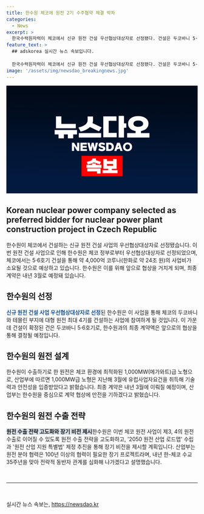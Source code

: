 ```yaml
---
title: 한수원 체코에 원전 2기 수주협약 체결 박차
categories:
  - News
excerpt: >
  한국수력원자력이 체코에서 신규 원전 건설 우선협상대상자로 선정됐다. 건설은 두코바니 5·6호기로 시작되며, 사업비는 약 24조 원이 예상된다. 이에 대한 최종 계약은 내년 3월 예정되어 있으며, 한수원은 협상전담 TF를 만들어 계약 협상에 집중할 계획이다. 또한, 이를 통해 제3, 4의 원전 수출로 이어질 수 있도록 원전 수출 전략을 고도화할 예정이며, 한-체코 수교 35주년을 맞아 전략적 동반자 관계를 심화해 나갈 것이라고 밝혔다.
feature_text: >
  ## adskorea 실시간 뉴스 속보입니다.

  한국수력원자력이 체코에서 신규 원전 건설 우선협상대상자로 선정됐다. 건설은 두코바니 5·6호기로 시작되며, 사업비는 약 24조 원이 예상된다. 이에 대한 최종 계약은 내년 3월 예정되어 있으며, 한수원은 협상전담 TF를 만들어 계약 협상에 집중할 계획이다. 또한, 이를 통해 제3, 4의 원전 수출로 이어질 수 있도록 원전 수출 전략을 고도화할 예정이며, 한-체코 수교 35주년을 맞아 전략적 동반자 관계를 심화해 나갈 것이라고 밝혔다.
image: '/assets/img/newsdao_breakingnews.jpg'
---
```


<p><img src="/assets/img/newsdao_breakingnews.jpg" alt="adskorea 속보" /></p>

<h2>Korean nuclear power company selected as preferred bidder for nuclear power plant construction project in Czech Republic</h2>

<p data-ke-size="size16">한수원이 체코에서 건설하는 신규 원전 건설 사업의 우선협상대상자로 선정됐습니다. 이번 원전 건설 사업으로 인해 한수원은 체코 정부로부터 우선협상대상자로 선정되었으며, 체코에서는 5·6호기 건설을 통해 약 4,000억 코루나(한화로 약 24조 원)의 사업비가 소요될 것으로 예상하고 있습니다. 한수원은 이를 위해 앞으로 협상을 거치게 되며, 최종 계약은 내년 3월로 예정돼 있습니다.</p>

<h2 data-ke-size="size26">한수원의 선정</h2>

<p><b><span style="color: #1a5490;">신규 원전 건설 사업 우선협상대상자로 선정</span></b>된 한수원은 이 사업을 통해 체코의 두코바니와 테믈린 부지에 대형 원전 최대 4기를 건설하는 사업에 참여하게 될 것입니다. 이 가운데 건설이 확정된 건은 두코바니 5·6호기로, 한수원과의 최종 계약액은 앞으로의 협상을 통해 결정될 예정입니다.</p>

<h2 data-ke-size="size26">한수원의 원전 설계</h2>

<p>한수원이 수출하기로 한 원전은 체코 환경에 최적화된 1,000MW(메가와트)급 노형으로, 산업부에 따르면 1,000MW급 노형은 지난해 3월에 유럽사업자요건을 취득해 기술력과 안전성을 입증받았다고 밝혔습니다. 최종 계약은 내년 3월에 이뤄질 예정이며, 산업부는 한수원을 중심으로 계약 협상에 만전을 기하겠다고 밝혔습니다.</p>

<h2 data-ke-size="size26">한수원의 원전 수출 전략</h2>

<p><b><span style="background-color: #21538527;">원전 수출 전략 고도화와 장기 비전 제시</span></b>한수원은 이번 체코 원전 사업이 제3, 4의 원전 수출로 이어질 수 있도록 원전 수출 전략을 고도화하고, '2050 원전 산업 로드맵' 수립과 '원전 산업 지원 특별법' 제정 추진을 통해 장기 비전을 제시할 계획입니다. 산업부는 원전 분야 협력은 100년 이상의 협력이 필요한 장기 프로젝트라며, 내년 한-체코 수교 35주년을 맞아 전략적 동반자 관계를 심화해 나가겠다고 설명했습니다.</p>

<p data-ke-size="size16">&nbsp;</p>

<hr>

<p data-ke-size="size16">&nbsp;</p>
실시간 뉴스 속보는, <a href="https://newsdao.kr" rel="dofollow">https://newsdao.kr</a>


